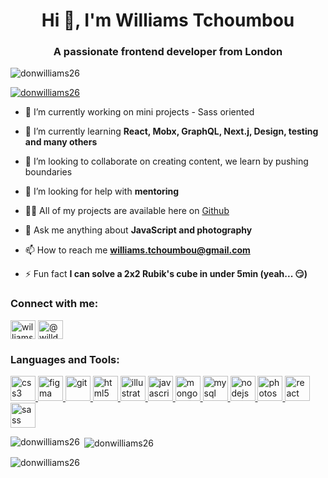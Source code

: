 <h1 align="center">Hi 👋, I'm Williams Tchoumbou</h1>
<h3 align="center">A passionate frontend developer from London</h3>

<p align="left"> <img src="https://komarev.com/ghpvc/?username=donwilliams26&label=Profile%20views&color=0e75b6&style=flat" alt="donwilliams26" /> </p>

<p align="left"> <a href="https://github.com/ryo-ma/github-profile-trophy"><img src="https://github-profile-trophy.vercel.app/?username=donwilliams26" alt="donwilliams26" /></a> </p>

- 🔭 I’m currently working on mini projects - Sass oriented

- 🌱 I’m currently learning **React, Mobx, GraphQL, Next.j, Design, testing and many others**

- 👯 I’m looking to collaborate on creating content, we learn by pushing boundaries

- 🤝 I’m looking for help with **mentoring**

- 👨‍💻 All of my projects are available here on [Github](Github)

- 💬 Ask me anything about **JavaScript and photography**

- 📫 How to reach me **williams.tchoumbou@gmail.com**

- ⚡ Fun fact **I can solve a 2x2 Rubik's cube in under 5min (yeah... 😏)**

<h3 align="left">Connect with me:</h3>
<p align="left">
<a href="https://linkedin.com/in/williams-tchoumbou" target="blank"><img align="center" src="https://cdn.jsdelivr.net/npm/simple-icons@3.0.1/icons/linkedin.svg" alt="williams-tchoumbou" height="30" width="40" /></a>
<a href="https://instagram.com/@willdedill" target="blank"><img align="center" src="https://cdn.jsdelivr.net/npm/simple-icons@3.0.1/icons/instagram.svg" alt="@willdedill" height="30" width="40" /></a>
</p>

<h3 align="left">Languages and Tools:</h3>
<p align="left"> <a href="https://www.w3schools.com/css/" target="_blank"> <img src="https://devicons.github.io/devicon/devicon.git/icons/css3/css3-original-wordmark.svg" alt="css3" width="40" height="40"/> </a> <a href="https://www.figma.com/" target="_blank"> <img src="https://www.vectorlogo.zone/logos/figma/figma-icon.svg" alt="figma" width="40" height="40"/> </a> <a href="https://git-scm.com/" target="_blank"> <img src="https://www.vectorlogo.zone/logos/git-scm/git-scm-icon.svg" alt="git" width="40" height="40"/> </a> <a href="https://www.w3.org/html/" target="_blank"> <img src="https://devicons.github.io/devicon/devicon.git/icons/html5/html5-original-wordmark.svg" alt="html5" width="40" height="40"/> </a> <a href="https://www.adobe.com/in/products/illustrator.html" target="_blank"> <img src="https://www.vectorlogo.zone/logos/adobe_illustrator/adobe_illustrator-icon.svg" alt="illustrator" width="40" height="40"/> </a> <a href="https://developer.mozilla.org/en-US/docs/Web/JavaScript" target="_blank"> <img src="https://devicons.github.io/devicon/devicon.git/icons/javascript/javascript-original.svg" alt="javascript" width="40" height="40"/> </a> <a href="https://www.mongodb.com/" target="_blank"> <img src="https://devicons.github.io/devicon/devicon.git/icons/mongodb/mongodb-original-wordmark.svg" alt="mongodb" width="40" height="40"/> </a> <a href="https://www.mysql.com/" target="_blank"> <img src="https://devicons.github.io/devicon/devicon.git/icons/mysql/mysql-original-wordmark.svg" alt="mysql" width="40" height="40"/> </a> <a href="https://nodejs.org" target="_blank"> <img src="https://devicons.github.io/devicon/devicon.git/icons/nodejs/nodejs-original-wordmark.svg" alt="nodejs" width="40" height="40"/> </a> <a href="https://www.photoshop.com/en" target="_blank"> <img src="https://devicons.github.io/devicon/devicon.git/icons/photoshop/photoshop-plain.svg" alt="photoshop" width="40" height="40"/> </a> <a href="https://reactjs.org/" target="_blank"> <img src="https://devicons.github.io/devicon/devicon.git/icons/react/react-original-wordmark.svg" alt="react" width="40" height="40"/> </a> <a href="https://sass-lang.com" target="_blank"> <img src="https://devicons.github.io/devicon/devicon.git/icons/sass/sass-original.svg" alt="sass" width="40" height="40"/> </a> </p>

<p><img align="left" src="https://github-readme-stats.vercel.app/api/top-langs?username=donwilliams26&show_icons=true&locale=en&layout=compact" alt="donwilliams26" /></p>

<p>&nbsp;<img align="center" src="https://github-readme-stats.vercel.app/api?username=donwilliams26&show_icons=true&locale=en" alt="donwilliams26" /></p>

<p><img align="center" src="https://github-readme-streak-stats.herokuapp.com/?user=donwilliams26&" alt="donwilliams26" /></p>
